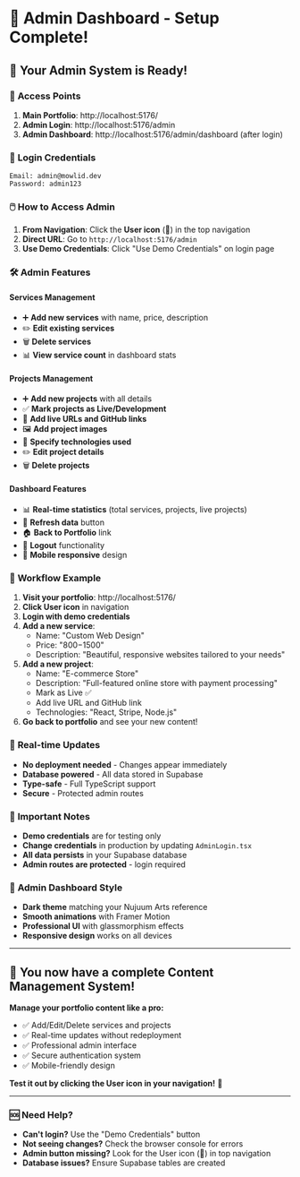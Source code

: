 # 🔐 Admin Dashboard - Setup Complete!

## 🎉 Your Admin System is Ready!

### 📍 **Access Points**

1. **Main Portfolio**: http://localhost:5176/
2. **Admin Login**: http://localhost:5176/admin
3. **Admin Dashboard**: http://localhost:5176/admin/dashboard (after login)

### 🔑 **Login Credentials**

```
Email: admin@mowlid.dev
Password: admin123
```

### 🖱️ **How to Access Admin**

1. **From Navigation**: Click the **User icon** (👤) in the top navigation
2. **Direct URL**: Go to `http://localhost:5176/admin`
3. **Use Demo Credentials**: Click "Use Demo Credentials" on login page

### 🛠️ **Admin Features**

#### **Services Management**

- ➕ **Add new services** with name, price, description
- ✏️ **Edit existing services**
- 🗑️ **Delete services**
- 📊 **View service count** in dashboard stats

#### **Projects Management**

- ➕ **Add new projects** with all details
- ✅ **Mark projects as Live/Development**
- 🔗 **Add live URLs and GitHub links**
- 🖼️ **Add project images**
- 🔧 **Specify technologies used**
- ✏️ **Edit project details**
- 🗑️ **Delete projects**

#### **Dashboard Features**

- 📊 **Real-time statistics** (total services, projects, live projects)
- 🔄 **Refresh data** button
- 🏠 **Back to Portfolio** link
- 🚪 **Logout** functionality
- 📱 **Mobile responsive** design

### 🎯 **Workflow Example**

1. **Visit your portfolio**: http://localhost:5176/
2. **Click User icon** in navigation
3. **Login with demo credentials**
4. **Add a new service**:
   - Name: "Custom Web Design"
   - Price: "$800-$1500"
   - Description: "Beautiful, responsive websites tailored to your needs"
5. **Add a new project**:
   - Name: "E-commerce Store"
   - Description: "Full-featured online store with payment processing"
   - Mark as Live ✅
   - Add live URL and GitHub link
   - Technologies: "React, Stripe, Node.js"
6. **Go back to portfolio** and see your new content!

### 🔄 **Real-time Updates**

- **No deployment needed** - Changes appear immediately
- **Database powered** - All data stored in Supabase
- **Type-safe** - Full TypeScript support
- **Secure** - Protected admin routes

### 🚨 **Important Notes**

- **Demo credentials** are for testing only
- **Change credentials** in production by updating `AdminLogin.tsx`
- **All data persists** in your Supabase database
- **Admin routes are protected** - login required

### 🎨 **Admin Dashboard Style**

- **Dark theme** matching your Nujuum Arts reference
- **Smooth animations** with Framer Motion
- **Professional UI** with glassmorphism effects
- **Responsive design** works on all devices

---

## 🎊 **You now have a complete Content Management System!**

**Manage your portfolio content like a pro:**

- ✅ Add/Edit/Delete services and projects
- ✅ Real-time updates without redeployment
- ✅ Professional admin interface
- ✅ Secure authentication system
- ✅ Mobile-friendly design

**Test it out by clicking the User icon in your navigation!** 👤

---

### 🆘 **Need Help?**

- **Can't login?** Use the "Demo Credentials" button
- **Not seeing changes?** Check the browser console for errors
- **Admin button missing?** Look for the User icon (👤) in top navigation
- **Database issues?** Ensure Supabase tables are created
